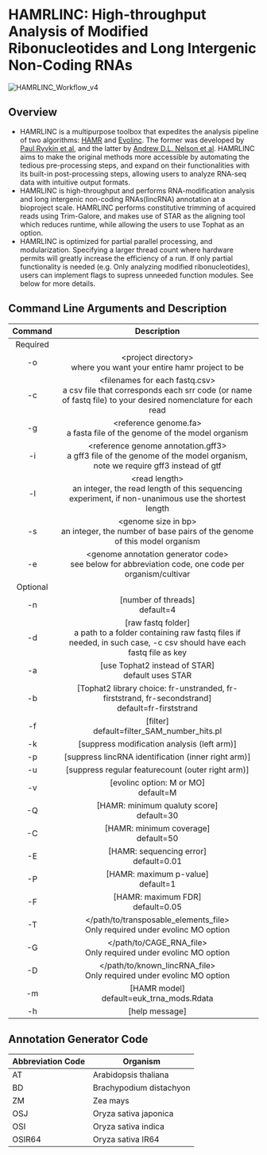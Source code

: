 # HAMRLINC: High-throughput Analysis of Modified Ribonucleotides and Long Intergenic Non-Coding RNAs
![HAMRLINC_Workflow_v4](https://github.com/harrlol/HAMRLINC/assets/87460010/d34fc1f2-2c5d-4b41-98ea-7a97f35fe4c3)



## Overview
- HAMRLINC is a multipurpose toolbox that expedites the analysis pipeline of two algorithms: [HAMR](https://github.com/GregoryLab/HAMR) and [Evolinc](https://github.com/Evolinc/Evolinc-I/tree/master). The former was developed by [Paul Ryvkin et al](https://rnajournal.cshlp.org/content/19/12/1684), and the latter by [Andrew D.L. Nelson et al](https://www.frontiersin.org/articles/10.3389/fgene.2017.00052/full). HAMRLINC aims to make the original methods more accessible by automating the tedious pre-processing steps, and expand on their functionalities with its built-in post-processing steps, allowing users to analyze RNA-seq data with intuitive output formats.
- HAMRLINC is high-throughput and performs RNA-modification analysis and long intergenic non-coding RNAs(lincRNA) annotation at a bioproject scale. HAMRLINC performs constitutive trimming of acquired reads using Trim-Galore, and makes use of STAR as the aligning tool which reduces runtime, while allowing the users to use Tophat as an option.
- HAMRLINC is optimized for partial parallel processing, and modularization. Specifying a larger thread count where hardware permits will greatly increase the efficiency of a run. If only partial functionality is needed (e.g. Only analyzing modified ribonucleotides), users can implement flags to supress unneeded function modules. See below for more details. 

## Command Line Arguments and Description

| Command | Description |
| :---: | :---: |
| Required |
| -o | \<project directory\> <br> where you want your entire hamr project to be |
| -c | \<filenames for each fastq.csv\> <br> a csv file that corresponds each srr code (or name of fastq file) to your desired nomenclature for each read |
| -g | \<reference genome.fa> <br> a fasta file of the genome of the model organism |
| -i | \<reference genome annotation.gff3> <br> a gff3 file of the genome of the model organism, note we require gff3 instead of gtf |
| -l | \<read length\> <br> an integer, the read length of this sequencing experiment, if non-unanimous use the shortest length |
| -s | \<genome size in bp\> <br> an integer, the number of base pairs of the genome of this model organism |
| -e | \<genome annotation generator code\> <br> see below for abbreviation code, one code per organism/cultivar |
| Optional |
| -n | \[number of threads\] <br> default=4 |
| -d | \[raw fastq folder\] <br> a path to a folder containing raw fastq files if needed, in such case, -c csv should have each fastq file as key
| -a | \[use Tophat2 instead of STAR\] <br> default uses STAR |
| -b | \[Tophat2 library choice: fr-unstranded, fr-firststrand, fr-secondstrand\] <br> default=fr-firststrand |
| -f | \[filter\] <br> default=filter_SAM_number_hits.pl |
| -k | \[suppress modification analysis (left arm)\] |
| -p | \[suppress lincRNA identification (inner right arm)\] |
| -u | \[suppress regular featurecount (outer right arm)\] |
| -v | \[evolinc option: M or MO\] <br> default=M |
| -Q | \[HAMR: minimum qualuty score\] <br> default=30 |
| -C | \[HAMR: minimum coverage\] <br> default=50 |
| -E | \[HAMR: sequencing error\] <br> default=0.01 |
| -P | \[HAMR: maximum p-value\] <br> default=1 |
| -F | \[HAMR: maximum FDR\] <br> default=0.05 |
| -T | \</path/to/transposable_elements_file\> <br> Only required under evolinc MO option |
| -G | \</path/to/CAGE_RNA_file\> <br> Only required under evolinc MO option |
| -D | \</path/to/known_lincRNA_file\> <br> Only required under evolinc MO option |
| -m | \[HAMR model\] <br> default=euk_trna_mods.Rdata |
| -h | \[help message\]|

## Annotation Generator Code
| Abbreviation Code | Organism |
| --- | --- |
| AT | Arabidopsis thaliana |
| BD | Brachypodium distachyon |
| ZM | Zea mays |
| OSJ | Oryza sativa japonica |
| OSI | Oryza sativa indica |
| OSIR64 | Oryza sativa IR64 |
